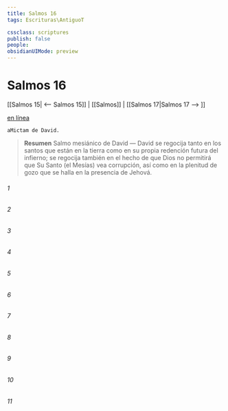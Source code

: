 ```yaml
---
title: Salmos 16
tags: Escrituras\AntiguoT

cssclass: scriptures
publish: false
people:
obsidianUIMode: preview
---
```


# Salmos 16
[[Salmos 15| <-- Salmos 15]] | [[Salmos]] | [[Salmos 17|Salmos 17 --> ]]

[en línea](https://churchofjesuschrist.org/study/scriptures/ot/ps/16?lang=spa)

```
aMictam de David.
```

> __Resumen__
Salmo mesiánico de David — David se regocija tanto en los santos que están en la tierra como en su propia redención futura del infierno; se regocija también en el hecho de que Dios no permitirá que Su Santo (el Mesías) vea corrupción, así como en la plenitud de gozo que se halla en la presencia de Jehová.

###### 1 


###### 2 


###### 3 


###### 4 


###### 5 


###### 6 


###### 7 


###### 8 


###### 9 


###### 10 


###### 11 


